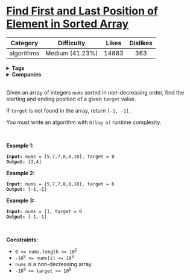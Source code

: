 # [Find First and Last Position of Element in Sorted Array](https://leetcode.com/problems/find-first-and-last-position-of-element-in-sorted-array/description/)

| Category | Difficulty | Likes | Dislikes |
| :------: | :--------: | :---: | :------: |
| algorithms | Medium (41.23%) | 14883 | 363 |

<details>
  <summary><strong>Tags</strong></summary>

  [array](https://leetcode.com/tag/array) | [binary-search](https://leetcode.com/tag/binary-search)

</details>

<details>
  <summary><strong>Companies</strong></summary>

  linkedin

</details>
<br />
<p>Given an array of integers <code>nums</code> sorted in non-decreasing order, find the starting and ending position of a given <code>target</code> value.</p>

<p>If <code>target</code> is not found in the array, return <code>[-1, -1]</code>.</p>

<p>You must&nbsp;write an algorithm with&nbsp;<code>O(log n)</code> runtime complexity.</p>

<p>&nbsp;</p>
<p><strong class="example">Example 1:</strong></p>
<pre><code><strong>Input:</strong> nums = [5,7,7,8,8,10], target = 8
<strong>Output:</strong> [3,4]</code></pre><p><strong class="example">Example 2:</strong></p>
<pre><code><strong>Input:</strong> nums = [5,7,7,8,8,10], target = 6
<strong>Output:</strong> [-1,-1]</code></pre><p><strong class="example">Example 3:</strong></p>
<pre><code><strong>Input:</strong> nums = [], target = 0
<strong>Output:</strong> [-1,-1]</code></pre>
<p>&nbsp;</p>
<p><strong>Constraints:</strong></p>

<ul>
  <li><code>0 &lt;= nums.length &lt;= 10<sup>5</sup></code></li>
  <li><code>-10<sup>9</sup>&nbsp;&lt;= nums[i]&nbsp;&lt;= 10<sup>9</sup></code></li>
  <li><code>nums</code> is a non-decreasing array.</li>
  <li><code>-10<sup>9</sup>&nbsp;&lt;= target&nbsp;&lt;= 10<sup>9</sup></code></li>
</ul>

